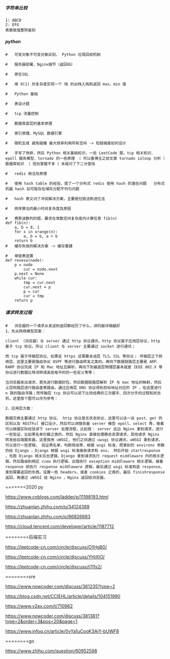 ##### 字符串比较

```shell
1: ABCD
2: EFG
素数赋值整除鉴别
```

##### python

```shell
#	可变对象不可变对象区别、 Python 垃圾回收机制

#	服务器部署、Nginx细节（返回码）

#	原生SQL

#	用 O(1) 的复杂度实现一个 栈 的出栈入栈和返回 max、min 值

#	Python 基础

#	表设计题

#	tcp 流量控制

#	数据库底层的基本原理

#	索引原理、MySQL 数据引擎

#	随机生成 避免碰撞 最大效率利用所有空间 -> 短链接是如何设计

#	手写了快排，然后 Python 相关基础知识，一些 LeetCode 题，tcp 相关知识，epoll 服务模型、tornado 的一些原理 （ 可以看博主之前文章 tornado ioloop 分析 ）数据库知识 （ 坦白掌握不多 ）末尾问了下二分查找

#	redis 用法及原理

#	使用 hash table 的经验，提了一个分布式 redis 使用 hash 的潜在问题	分布式机器 hash 后可能存在储存分配不均匀问题

#	hash 表又问了冲突解决方案，主要是拉链法和进位法

#	排序算法的最小时间复杂度及原因

#	费那波数列的题，要求在常数空间复杂度内计算任意 fib(n)
def	fib(n):
	a, b = 0, 1
	for x in xrange(n):
		a, b = b, a + b
	return b
#	缓存失效的解决方案 -> 缓存重建

#	单链表逆置
def revese(node):
    p = node
        cur = node.next
    p.next = None
    while cur:
        tmp = cur.next
        cur.next = p
        p = cur
        cur = tmp
	return p
```

##### 请求转发过程

```shell
#	浏览器的一个请求从发送到返回都经历了什么，讲的越详细越好
1、先从网络模型层面：

client （浏览器）与 server 通过 http 协议通讯，http 协议属于应用层协议，http 基于 tcp 协议，所以 client 与 server 主要通过 socket 进行通讯；

而 tcp 属于传输层协议、如果走 https 还需要会话层 TLS、SSL 等协议； 传输层之下网络层，这里主要是路由协议 OSPF 等进行路由转发之类的。再向下数据链路层主要是 ARP、RARP 协议完成 IP 和 Mac 地址互解析，再向下到最底层物理层基本就是 IEEE 802.X 等协议进行数据比特流转成高低电平的的一些定义等等；

当浏览器发出请求，首先进行数据封包，然后数据链路层解析 IP 与 mac 地址的映射，然后上层网路层进行路由查表路由，通过应用层 DNS 协议得到目标地址对应的 IP ，在这里进行 n 跳的路由寻路；而传输层 tcp 协议可以说下比较经典的三次握手、四次分手的过程和状态机，这里放个图可以作为参考：

2、应用层方面：

数据交换主要通过 http 协议， http 协议是无状态协议，这里可以谈一谈 post、get 的区别以及 RESTFul 接口设计，然后可以讲服务器 server 模型 epoll、select 等，接着可以根据实际经验讲下 server 处理流程，比如我： server 这边 Nginx 拿到请求，进行一些验证，比如黑名单拦截之类的，然后 Nginx 直接处理静态资源请求，其他请求 Nginx 转发给后端服务器，这里我用 uWSGI, 他们之间通过 uwsgi 协议通讯，uWSGI 拿到请求，可以进行一些逻辑， 验证黑名单、判断爬虫等，根据 wsgi 标准，把拿到的 environs 参数扔给 Django ，Django 根据 wsgi 标准接收请求和 env， 然后开始 startresponse ，先跑 Django 相关后台逻辑，Django 拿到请求执行 request middleware 内的相关逻辑，然后路由到相应 view 执行逻辑，出错执行 exception middleware 相关逻辑，接着 response 前执行 response middleware 逻辑，最后通过 wsgi 标准构造 response， 拿到需要返回的东西，设置一些 headers，或者 cookies 之类的，最后 finishresponse 返回，再通过 uWSGI 给 Nginx ，Nginx 返回给浏览器。
```

=======2020 py

https://www.cnblogs.com/ladder/p/11198193.html

https://zhuanlan.zhihu.com/p/34124369

https://zhuanlan.zhihu.com/p/86826683

https://cloud.tencent.com/developer/article/1187712

========后端实习

https://leetcode-cn.com/circle/discuss/O1HgB0/

https://leetcode-cn.com/circle/discuss/YHiXlO/

https://leetcode-cn.com/circle/discuss/t7l1s2/

========sre

https://www.nowcoder.com/discuss/361235?type=2

https://blog.csdn.net/CCIEHL/article/details/104151990

https://www.v2ex.com/t/710962

https://www.nowcoder.com/discuss/381381?type=2&order=3&pos=20&page=1

https://www.infoq.cn/article/0vYa1uCooK3AjY-bUWF8

========go

https://www.zhihu.com/question/60952598